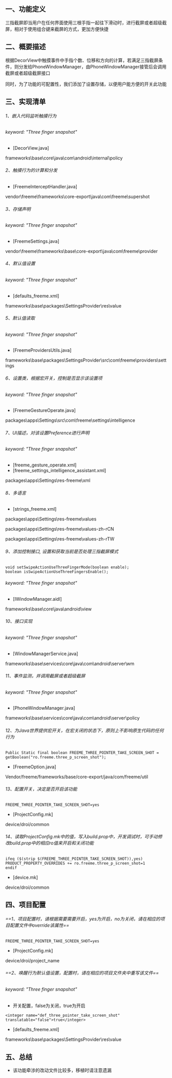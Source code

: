 ## 一、功能定义
三指截屏即当用户在任何界面使用三根手指一起往下滑动时，进行截屏或者超级截屏，相对于使用组合键来截屏的方式，更加方便快捷

## 二、概要描述
根据DecorView中触摸事件中手指个数、位移和方向的计算，若满足三指截屏条件，则分发给PhoneWindowManager，由PhoneWindowManager接管后会调用截屏或者超级截屏接口

同时，为了功能的可配置性，我们添加了设置存储，以便用户能方便的开关此功能

## 三、实现清单

###### 1、嵌入代码监听触摸行为
###### keyword: "Three finger snapshot"
- [DecorView.java]

frameworks\base\core\java\com\android\internal\policy

###### 2、触摸行为的计算和分发
- [FreemeInterceptHandler.java]

vendor\freeme\frameworks\core-export\java\com\freeme\supershot

###### 3、存储声明
###### keyword: "Three finger snapshot"
- [FreemeSettings.java]

vendor\freeme\frameworks\base\core-export\java\com\freeme\provider

###### 4、默认值设置
###### keyword: "Three finger snapshot"
- [defaults_freeme.xml]

frameworks\base\packages\SettingsProvider\res\value

###### 5、默认值读取
###### keyword: "Three finger snapshot"
- [FreemeProvidersUtils.java]

frameworks\base\packages\SettingsProvider\src\com\freeme\providers\settings

###### 6、设置类，根据宏开关，控制是否显示该设置项
###### keyword: "Three finger snapshot"
- [FreemeGestureOperate.java]

packages\apps\Settings\src\com\freeme\settings\intelligence

###### 7、UI描述，对该设置Preference进行声明
###### keyword: "Three finger snapshot"

- [freeme_gesture_operate.xml]
- [freeme_settings_intelligence_assistant.xml]

packages\apps\Settings\res-freeme\xml

###### 8、多语言
- [strings_freeme.xml]

packages\apps\Settings\res-freeme\values

packages\apps\Settings\res-freeme\values-zh-rCN

packages\apps\Settings\res-freeme\values-zh-rTW

###### 9、添加控制接口, 设置和获取当前是否处理三指截屏模式
```
void setSwipeActionUseThreeFingerMode(boolean enable);
boolean isSwipeActionUseThreeFingersEnable();
```
###### keyword: "Three finger snapshot"

- [IWindowManager.aidl]

frameworks\base\core\java\android\view

###### 10、接口实现
###### keyword: "Three finger snapshot"
- [WindowManagerService.java]

frameworks\base\services\core\java\com\android\server\wm

###### 11、事件监测，并调用截屏或者超级截屏
###### keyword: "Three finger snapshot"
- [PhoneWindowManager.java]

frameworks\base\services\core\java\com\android\server\policy

###### 12、为Java世界提供宏开关，在宏关闭的状态下，原则上不影响原生代码的任何行为

```
Public Static final boolean FREEME_THREE_POINTER_TAKE_SCREEN_SHOT = getBoolean("ro.freeme.three_p_screen_shot");
```

- [FreemeOption.java]

Vendor/freeme/frameworks/base/core-export/java/com/freeme/util

###### 13、配置开关，决定是否开启该功能

```
FREEME_THREE_POINTER_TAKE_SCREEN_SHOT=yes
```
- [ProjectConfig.mk]

device/droi/common

###### 14、读取ProjectConfig.mk中的值，写入build.prop中，开发调试时，可手动修改build.prop中的相应ro值来开启和关闭功能

```
ifeq ($(strip $(FREEME_THREE_POINTER_TAKE_SCREEN_SHOT)),yes)
PRODUCT_PROPERTY_OVERRIDES += ro.freeme.three_p_screen_shot=1
endif
```

- [device.mk]

device/droi/common

## 四、项目配置
###### ==1、项目配置时，请根据需要需要开启，yes为开启，no为关闭，请在相应的项目配置文件中override该属性==

```
FREEME_THREE_POINTER_TAKE_SCREEN_SHOT=yes
```
- [ProjectConfig.mk]

device/droi/project_name

###### ==2、唤醒行为默认值设置，配置时，请在相应的项目文件夹中重写该文件==
###### keyword: "Three finger snapshot"
- 开关配置，false为关闭，true为开启
```
<integer name="def_three_pointer_take_screen_shot" translatable="false">true</integer>
```
- [defaults_freeme.xml]

frameworks\base\packages\SettingsProvider\res\value

## 五、总结
- 该功能牵涉的改动文件比较多，移植时请注意遗漏